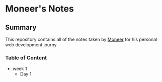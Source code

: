 # Moneer's Notes
## Summary
This repository contains all of the notes taken by [Moneer](https://github.com/moneeroz) for his personal web development journy
### Table of Content
* week 1
    * Day 1
    